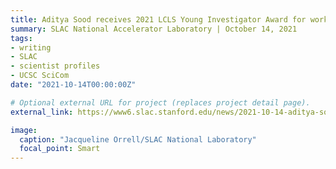 ```yaml
---
title: Aditya Sood receives 2021 LCLS Young Investigator Award for work at intersection of materials science and ultrafast physics
summary: SLAC National Accelerator Laboratory | October 14, 2021
tags:
- writing
- SLAC
- scientist profiles
- UCSC SciCom
date: "2021-10-14T00:00:00Z"

# Optional external URL for project (replaces project detail page).
external_link: https://www6.slac.stanford.edu/news/2021-10-14-aditya-sood-receives-2021-lcls-young-investigator-award

image:
  caption: "Jacqueline Orrell/SLAC National Laboratory"
  focal_point: Smart
---
```

